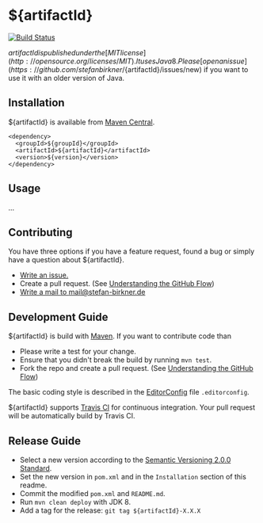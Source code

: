 # ${artifactId}

[![Build Status](https://travis-ci.org/stefanbirkner/${artifactId}.svg?branch=master)](https://travis-ci.org/stefanbirkner/${artifactId})

${artifactId} is published under the
[MIT license](http://opensource.org/licenses/MIT). It uses Java 8. Please
[open an issue](https://github.com/stefanbirkner/${artifactId}/issues/new)
if you want to use it with an older version of Java.


## Installation

${artifactId} is available from
[Maven Central](http://search.maven.org/).

    <dependency>
      <groupId>${groupId}</groupId>
      <artifactId>${artifactId}</artifactId>
      <version>${version}</version>
    </dependency>


## Usage

...


## Contributing

You have three options if you have a feature request, found a bug or
simply have a question about ${artifactId}.

* [Write an issue.](https://github.com/stefanbirkner/${artifactId}/issues/new)
* Create a pull request. (See [Understanding the GitHub Flow](https://guides.github.com/introduction/flow/index.html))
* [Write a mail to mail@stefan-birkner.de](mailto:mail@stefan-birkner.de)

## Development Guide

${artifactId} is build with [Maven](http://maven.apache.org/). If you
want to contribute code than

* Please write a test for your change.
* Ensure that you didn't break the build by running `mvn test`.
* Fork the repo and create a pull request. (See [Understanding the GitHub Flow](https://guides.github.com/introduction/flow/index.html))

The basic coding style is described in the
[EditorConfig](http://editorconfig.org/) file `.editorconfig`.

${artifactId} supports [Travis CI](https://travis-ci.org/) for continuous
integration. Your pull request will be automatically build by Travis
CI.


## Release Guide

* Select a new version according to the
  [Semantic Versioning 2.0.0 Standard](http://semver.org/).
* Set the new version in `pom.xml` and in the `Installation` section of
  this readme.
* Commit the modified `pom.xml` and `README.md`.
* Run `mvn clean deploy` with JDK 8.
* Add a tag for the release: `git tag ${artifactId}-X.X.X`
